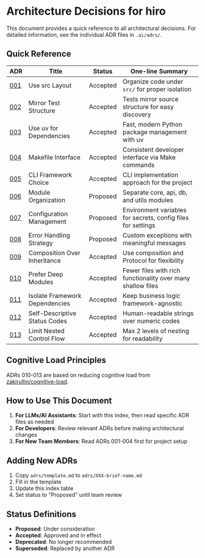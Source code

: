 # Architecture Decisions for hiro

This document provides a quick reference to all architectural decisions. For detailed information, see the individual ADR files in `.ai/adrs/`.

## Quick Reference

| ADR | Title | Status | One-line Summary |
|-----|-------|--------|-----------------|
| [001](adrs/001-src-layout.md) | Use src Layout | Accepted | Organize code under `src/` for proper isolation |
| [002](adrs/002-mirror-test-structure.md) | Mirror Test Structure | Accepted | Tests mirror source structure for easy discovery |
| [003](adrs/003-uv-dependency-management.md) | Use uv for Dependencies | Accepted | Fast, modern Python package management with uv |
| [004](adrs/004-makefile-interface.md) | Makefile Interface | Accepted | Consistent developer interface via Make commands |
| [005](adrs/005-cli-framework.md) | CLI Framework Choice | Accepted | CLI implementation approach for the project |
| [006](adrs/006-module-organization.md) | Module Organization | Proposed | Separate core, api, db, and utils modules |
| [007](adrs/007-configuration-management.md) | Configuration Management | Proposed | Environment variables for secrets, config files for settings |
| [008](adrs/008-error-handling.md) | Error Handling Strategy | Proposed | Custom exceptions with meaningful messages |
| [009](adrs/009-composition-over-inheritance.md) | Composition Over Inheritance | Accepted | Use composition and Protocol for flexibility |
| [010](adrs/010-deep-modules.md) | Prefer Deep Modules | Accepted | Fewer files with rich functionality over many shallow files |
| [011](adrs/011-isolate-frameworks.md) | Isolate Framework Dependencies | Accepted | Keep business logic framework-agnostic |
| [012](adrs/012-self-descriptive-codes.md) | Self-Descriptive Status Codes | Accepted | Human-readable strings over numeric codes |
| [013](adrs/013-limit-nesting.md) | Limit Nested Control Flow | Accepted | Max 2 levels of nesting for readability |

## Cognitive Load Principles

ADRs 010-013 are based on reducing cognitive load from [zakirullin/cognitive-load](https://github.com/zakirullin/cognitive-load).

## How to Use This Document

1. **For LLMs/AI Assistants**: Start with this index, then read specific ADR files as needed
2. **For Developers**: Review relevant ADRs before making architectural changes
3. **For New Team Members**: Read ADRs 001-004 first for project setup

## Adding New ADRs

1. Copy `adrs/template.md` to `adrs/XXX-brief-name.md`
2. Fill in the template
3. Update this index table
4. Set status to "Proposed" until team review

## Status Definitions

- **Proposed**: Under consideration
- **Accepted**: Approved and in effect
- **Deprecated**: No longer recommended
- **Superseded**: Replaced by another ADR
